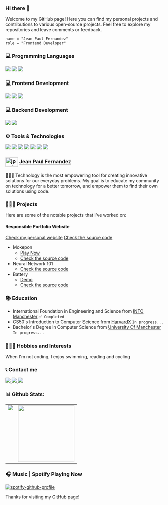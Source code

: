 ### Hi there 👋

Welcome to my GitHub page! Here you can find my personal projects and contributions to various open-source projects. Feel free to explore my repositories and leave comments or feedback.

```shell
name = "Jean Paul Fernandez"
role = "Frontend Developer"
```

### 💻 Programming Languages
<div>
  <img src="https://img.shields.io/badge/JavaScript-F7DF1E?style=for-the-badge&logo=javascript&logoColor=black">
  <img src="https://img.shields.io/badge/Python-14354C?style=for-the-badge&logo=python&logoColor=white">
  <img src="https://img.shields.io/badge/C-00599C?style=for-the-badge&logo=c&logoColor=white">
</div>

### 💻 Frontend Development
<div>
  <img src="https://img.shields.io/badge/HTML5-E34F26?style=for-the-badge&logo=html5&logoColor=white">
  <img src="https://img.shields.io/badge/CSS3-1572B6?style=for-the-badge&logo=css3&logoColor=white">
  <img src="https://img.shields.io/badge/React-20232A?style=for-the-badge&logo=react&logoColor=61DAFB">
</div>

### 💻 Backend Development
<div>
  <img src="https://img.shields.io/badge/Node.js-339933?style=for-the-badge&logo=nodedotjs&logoColor=white">
  <img src="https://img.shields.io/badge/MySQL-005C84?style=for-the-badge&logo=mysql&logoColor=white">
</div>

### ⚙️ Tools & Technologies
<div>
  <img src="https://img.shields.io/badge/Git-F05032?style=for-the-badge&logo=git&logoColor=white">
  <img src="https://img.shields.io/badge/GitHub-100000?style=for-the-badge&logo=github&logoColor=white">
  <img src="https://img.shields.io/badge/Figma-F24E1E?style=for-the-badge&logo=figma&logoColor=white">
  <img src="https://img.shields.io/badge/Notion-000000?style=for-the-badge&logo=notion&logoColor=white">
  <img src="https://img.shields.io/badge/Postman-FF6C37?style=for-the-badge&logo=Postman&logoColor=white">
  <img src="https://img.shields.io/badge/Netlify-00C7B7?style=for-the-badge&logo=netlify&logoColor=white">
  <img src="https://img.shields.io/badge/Vercel-000000?style=for-the-badge&logo=vercel&logoColor=white">
</div>


### <a href="https://www.instagram.com/jpxoi" target="blank"><img align="center" src="https://raw.githubusercontent.com/rahuldkjain/github-profile-readme-generator/master/src/images/icons/Social/instagram.svg" alt="jpxoi" height="30" width="40" /></a>  <a href="https://www.instagram.com/jpxoi" target="_blank">Jean Paul Fernandez</a>
👨🏻‍💻 Technology is the most empowering tool for creating innovative solutions for our everyday problems. My goal is to educate my community on technology for a better tomorrow, and empower them to find their own solutions using code.

### 👨🏻‍💻 Projects
Here are some of the notable projects that I've worked on:
#### Responsible Portfolio Website
[Check my personal website](https://jpxoi.com)
[Check the source code](https://github.com/jpxoi/responsive-portfolio-website)

* Mokepon
  * [Play Now](https://mokepon.jpxoi.com)
  * [Check the source code](https://github.com/jpxoi/mokepon)
* Neural Network 101
  * [Check the source code](https://github.com/jpxoi/neuralnetwork101)
* Battery
  * [Demo](https://battery.jpxoi.com)
  * [Check the source code](https://github.com/jpxoi/battery-level-indicator)

### 📚 Education
* International Foundation in Engineering and Science from [INTO Manchester](https://www.intostudy.com/en/universities/into-manchester) `✅ Completed`
* CS50's Introduction to Computer Science from [HarvardX](https://www.edx.org/school/harvardx) `In progress...`
* Bachelor's Degree in Computer Science from [University Of Manchester](https://manchester.ac.uk) `In progress...`

<!---
### 📜 Certifications
* Curso de Introducción a la Terminal y Línea de Comandos [Show credential](https://platzi.com/p/jpxoi/curso/2292-terminal/diploma/detalle/)
* Fundamentos de Ingeniería de Software [Show credential](https://platzi.com/p/jpxoi/curso/1098-ingenieria/diploma/detalle/)
* Nuevo Curso Gratis de Programación Básica [Show credential](https://platzi.com/p/jpxoi/curso/3208-programacion-basica/diploma/detalle/)
* NCUK International Foundation Certificate [Show credential](https://blockchainpaper.advancedsecure.co.uk/d/57b35a91-9a53-4617-a9dc-57867b340baa/)
* Curso Gratis de Programación Básica [Show credential](https://platzi.com/p/jpxoi/curso/1050-programacion-basica/diploma/detalle/)

### 🏆 Awards and Achievements
Award 1
Award 2
Award 3
--->

### 🏊🏻‍♂️ Hobbies and Interests
When I'm not coding, I enjoy swimming, reading and cycling

### 📞 Contact me
<p>
  <a href="https://www.linkedin.com/in/jpxoi/">
    <img src="https://img.shields.io/badge/LinkedIn-0077B5?style=for-the-badge&logo=linkedin&logoColor=white">
  </a>
  <a href="mailto:hello@jpxoi.com">
    <img src="https://img.shields.io/badge/Gmail-D14836?style=for-the-badge&logo=gmail&logoColor=white">
  </a>
  <a href="https://twitter.com/jpxoi">
    <img src="https://img.shields.io/badge/Twitter-1DA1F2?style=for-the-badge&logo=twitter&logoColor=white">
  </a>
</p>


### 📊 Github Stats:
<table>
  <tr>
    <td valign="top"><img src="https://github-readme-stats.vercel.app/api/top-langs/?username=jpxoi&theme=dark&card_width=450em)](https://github.com/jpxoi/jpxoi/github-readme-stats"/></td>
    <td valign="top"><img height="180em" src="https://github-readme-stats.vercel.app/api?username=jpxoi&show_icons=true&hide_border=true&&count_private=true&include_all_commits=true&theme=dark&hide_stars=false" /></td>
  </tr>
</table>

### 🎧 Music | Spotify Playing Now
[![spotify-github-profile](https://spotify-github-profile.vercel.app/api/view?uid=jproductionss&cover_image=true&theme=default&show_offline=false&background_color=121212&interchange=false&bar_color=53b14f&bar_color_cover=false)](https://spotify-github-profile.vercel.app/api/view?uid=jproductionss&redirect=true)

Thanks for visiting my GitHub page!
